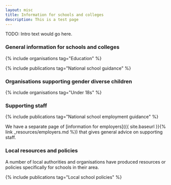 ```yaml
---
layout: misc
title: Information for schools and colleges
description: This is a test page
---
```


TODO: Intro text would go here.

### General information for schools and colleges

{% include organisations tag="Education" %}

{% include publications tag="National school guidance" %}

### Organisations supporting gender diverse children 

{% include organisations tag="Under 18s" %}

### Supporting staff

{% include publications tag="National school employment guidance" %}

We have a separate page of [information for employers]({{ site.baseurl }}{% link _resources/employers.md %}) that gives general advice on supporting staff.

### Local resources and policies

A number of local authorities and organisations have produced resources or policies specifically for schools in their area.

{% include publications tag="Local school policies" %}
